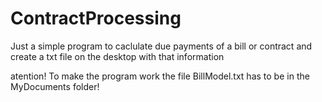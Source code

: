 # ContractProcessing
Just a simple program to caclulate due payments of a bill or contract and create a txt file on the desktop with that information

atention! To make the program work the file BillModel.txt has to be in the MyDocuments folder!
